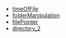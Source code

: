 * [timeOfFile](https://github.com/VanHakobyan/OperatingSystemWithCPP/tree/master/ForLook/timeOfFile) <br>
* [folderManipulation](https://github.com/VanHakobyan/OperatingSystemWithCPP/blob/master/ForLook/folderManipulation/Source.cpp) <br>
* [filePointer](https://github.com/VanHakobyan/OperatingSystemWithCPP/blob/master/ForLook/filePointer/Source.cpp) <br>
* [directory_2](https://github.com/VanHakobyan/OperatingSystemWithCPP/tree/master/ForLook/directory_2/Source.cpp) <br>
